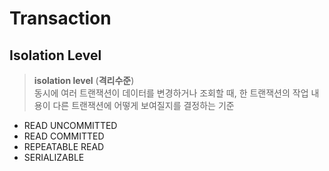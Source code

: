 # Transaction

## Isolation Level

> **isolation level** (**격리수준**)  
> 동시에 여러 트랜잭션이 데이터를 변경하거나 조회할 때, 한 트랜잭션의 작업 내용이 다른 트랜잭션에 어떻게 보여질지를 결정하는 기준

- READ UNCOMMITTED
- READ COMMITTED
- REPEATABLE READ
- SERIALIZABLE